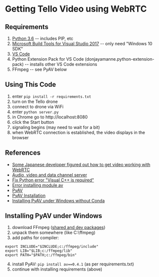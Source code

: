 # Getting Tello Video using WebRTC

## Requirements

1. [Python 3.6](https://www.python.org/downloads/release/python-368/) -- includes PIP, etc
2. [Microsoft Build Tools for Visual Studio 2017](https://visualstudio.microsoft.com/downloads/#build-tools-for-visual-studio-2017) -- only need "Windows 10 SDK"
3. [VS Code](https://code.visualstudio.com/download)
4. Python Extension Pack for VS Code (donjayamanne.python-extension-pack) -- installs other VS Code extensions
5. FFmpeg -- see PyAV below

## Using This Code

1. enter `pip install -r requirements.txt`
2. turn on the Tello drone
3. connect to drone via WiFi
4. enter `python server.py`
5. in Chrome go to http://localhost:8080
6. click the Start button
7. signaling begins (may need to wait for a bit)
8. when WebRTC connection is established, the video displays in the browser

## References

* [Some Japanese developer figured out how to get video working with WebRTC](https://qiita.com/a-baba/items/d728d580f89473c5fd18)
* [Audio, video and data channel server](https://github.com/jlaine/aiortc/tree/master/examples/server)
* [Fix Python error "Visual C++ is required"](https://www.scivision.co/python-windows-visual-c++-14-required/)
* [Error installing module av](https://github.com/hanyazou/TelloPy/issues/12)
* [PyAV](https://github.com/mikeboers/PyAV)
* [PyAV Installation](https://github.com/mikeboers/PyAV/blob/develop/docs/installation.rst)
* [Installing PyAV under Windows without Conda](https://github.com/mikeboers/PyAV/issues/199#issuecomment-287540308)

## Installing PyAV under Windows

1. download FFmpeg ([shared and dev packages](https://ffmpeg.zeranoe.com/builds/))
2. unpack them somewhere (like C:\ffmpeg)
3. add paths for compiler:
```
export INCLUDE="$INCLUDE;c:/ffmpeg/include"
export LIB="$LIB;c:/ffmpeg/lib"
export PATH="$PATH;c:/ffmpeg/bin"
```
4. install PyAV: `pip install av==0.4.1` (as per requirements.txt)
5. continue with installing requirements (above)
